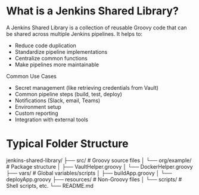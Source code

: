 # What is a Jenkins Shared Library?
A Jenkins Shared Library is a collection of reusable Groovy code that can be shared across multiple Jenkins pipelines. It helps to:
- Reduce code duplication
- Standardize pipeline implementations
- Centralize common functions
- Make pipelines more maintainable

Common Use Cases
- Secret management (like retrieving credentials from Vault)
- Common pipeline steps (build, test, deploy) 
- Notifications (Slack, email, Teams)
- Environment setup
- Custom reporting
- Integration with external tools

# Typical Folder Structure

jenkins-shared-library/
├── src/                  # Groovy source files
│   └── org/example/      # Package structure
│       ├── VaultHelper.groovy
│       └── DockerHelper.groovy
├── vars/                 # Global variables/scripts
│   ├── buildApp.groovy
│   └── deployApp.groovy
├── resources/            # Non-Groovy files
│   └── scripts/          # Shell scripts, etc.
└── README.md
